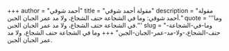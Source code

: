 +++
author = "أحمد شوقي"
title = "مقولة أحمد شوقي"
description = "مقولة أحمد شوقي: وما في الشجاعة حتف الشجاع، ولا مد عمر الجبان الجبن."
quote = '''وما في الشجاعة حتف الشجاع، ولا مد عمر الجبان الجبن.'''
slug = "وما-في-الشجاعة-حتف-الشجاع،-ولا-مد-عمر-الجبان-الجبن"
+++
وما في الشجاعة حتف الشجاع، ولا مد عمر الجبان الجبن.
